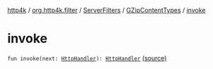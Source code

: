 [http4k](../../../index.md) / [org.http4k.filter](../../index.md) / [ServerFilters](../index.md) / [GZipContentTypes](index.md) / [invoke](./invoke.md)

# invoke

`fun invoke(next: `[`HttpHandler`](../../../org.http4k.core/-http-handler.md)`): `[`HttpHandler`](../../../org.http4k.core/-http-handler.md) [(source)](https://github.com/http4k/http4k/blob/master/http4k-core/src/main/kotlin/org/http4k/filter/ServerFilters.kt#L249)